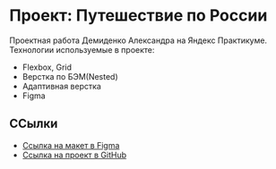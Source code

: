
# Проект: Путешествие по России
Проектная работа Демиденко Александра на Яндекс Практикуме.
Технологии используемые в проекте:
* Flexbox, Grid
* Верстка по БЭМ(Nested)
* Адаптивная верстка
* Figma

## ССылки
* [Ссылка на макет в Figma](https://www.figma.com/file/5S2WSbEFL6awjVWJ0NWL8Q/Sprint-3_-Russia-_-desktop-mobile?node-id=28503%3A0)
* [Ссылка на проект в GitHub](https://alvde-site.github.io/russian-travel/index.html)
